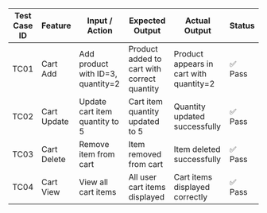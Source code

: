 | Test Case ID | Feature     | Input / Action                    | Expected Output                             | Actual Output                           | Status |
| ------------ | ----------- | --------------------------------- | ------------------------------------------- | --------------------------------------- | ------ |
| TC01         | Cart Add    | Add product with ID=3, quantity=2 | Product added to cart with correct quantity | Product appears in cart with quantity=2 | ✅ Pass |
| TC02         | Cart Update | Update cart item quantity to 5    | Cart item quantity updated to 5             | Quantity updated successfully           | ✅ Pass |
| TC03         | Cart Delete | Remove item from cart             | Item removed from cart                      | Item deleted successfully               | ✅ Pass |
| TC04         | Cart View   | View all cart items               | All user cart items displayed               | Cart items displayed correctly          | ✅ Pass |
